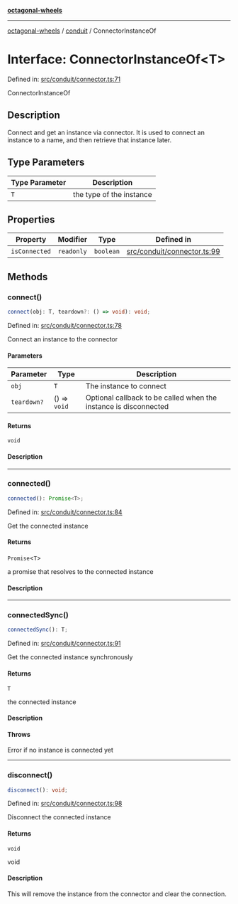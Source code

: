 [**octagonal-wheels**](../../../../README.md)

***

[octagonal-wheels](../../../../globals.md) / [conduit](../README.md) / ConnectorInstanceOf

# Interface: ConnectorInstanceOf\<T\>

Defined in: [src/conduit/connector.ts:71](https://github.com/vrtmrz/octagonal-wheels/blob/main/src/conduit/connector.ts#L71)

ConnectorInstanceOf

## Description

Connect and get an instance via connector.
It is used to connect an instance to a name, and then retrieve that instance later.

## Type Parameters

| Type Parameter | Description |
| ------ | ------ |
| `T` | the type of the instance |

## Properties

| Property | Modifier | Type | Defined in |
| ------ | ------ | ------ | ------ |
| <a id="isconnected"></a> `isConnected` | `readonly` | `boolean` | [src/conduit/connector.ts:99](https://github.com/vrtmrz/octagonal-wheels/blob/main/src/conduit/connector.ts#L99) |

## Methods

### connect()

```ts
connect(obj: T, teardown?: () => void): void;
```

Defined in: [src/conduit/connector.ts:78](https://github.com/vrtmrz/octagonal-wheels/blob/main/src/conduit/connector.ts#L78)

Connect an instance to the connector

#### Parameters

| Parameter | Type | Description |
| ------ | ------ | ------ |
| `obj` | `T` | The instance to connect |
| `teardown?` | () => `void` | Optional callback to be called when the instance is disconnected |

#### Returns

`void`

#### Description

***

### connected()

```ts
connected(): Promise<T>;
```

Defined in: [src/conduit/connector.ts:84](https://github.com/vrtmrz/octagonal-wheels/blob/main/src/conduit/connector.ts#L84)

Get the connected instance

#### Returns

`Promise`\<`T`\>

a promise that resolves to the connected instance

#### Description

***

### connectedSync()

```ts
connectedSync(): T;
```

Defined in: [src/conduit/connector.ts:91](https://github.com/vrtmrz/octagonal-wheels/blob/main/src/conduit/connector.ts#L91)

Get the connected instance synchronously

#### Returns

`T`

the connected instance

#### Description

#### Throws

Error if no instance is connected yet

***

### disconnect()

```ts
disconnect(): void;
```

Defined in: [src/conduit/connector.ts:98](https://github.com/vrtmrz/octagonal-wheels/blob/main/src/conduit/connector.ts#L98)

Disconnect the connected instance

#### Returns

`void`

void

#### Description

This will remove the instance from the connector and clear the connection.
